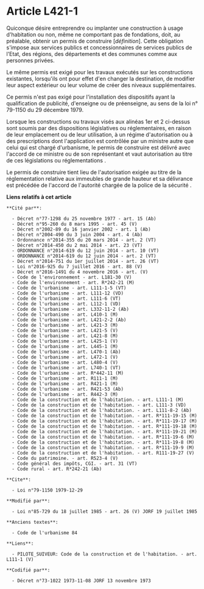 # Article L421-1

Quiconque désire entreprendre ou implanter une construction à usage d'habitation ou non, même ne comportant pas de
fondations, doit, au préalable, obtenir un permis de construire [*définition*]. Cette obligation s'impose aux services
publics et concessionnaires de services publics de l'Etat, des régions, des départements et des communes comme aux personnes
privées.

Le même permis est exigé pour les travaux exécutés sur les constructions existantes, lorsqu'ils ont pour effet d'en changer
la destination, de modifier leur aspect extérieur ou leur volume de créer des niveaux supplémentaires.

Ce permis n'est pas exigé pour l'installation des dispositifs ayant la qualification de publicité, d'enseigne ou de
préenseigne, au sens de la loi n° 79-1150 du 29 décembre 1979.

Lorsque les constructions ou travaux visés aux alinéas 1er et 2 ci-dessus sont soumis par des dispositions législatives ou
réglementaires, en raison de leur emplacement ou de leur utilisation, à un régime d'autorisation ou à des prescriptions dont
l'application est contrôlée par un ministre autre que celui qui est chargé d'urbanisme, le permis de construire est délivré
avec l'accord de ce ministre ou de son représentant et vaut autorisation au titre de ces législations ou réglementations .

Le permis de construire tient lieu de l'autorisation exigée au titre de la réglementation relative aux immeubles de grande
hauteur et sa délivrance est précédée de l'accord de l'autorité chargée de la police de la sécurité .

**Liens relatifs à cet article**

	**Cité par**:

	  - Décret n°77-1298 du 25 novembre 1977 - art. 15 (Ab)
	  - Décret n°95-260 du 8 mars 1995 - art. 45 (V)
	  - Décret n°2002-89 du 16 janvier 2002 - art. 1 (Ab)
	  - Décret n°2004-490 du 3 juin 2004 - art. 4 (Ab)
	  - Ordonnance n°2014-355 du 20 mars 2014 - art. 2 (VT)
	  - Décret n°2014-450 du 2 mai 2014 - art. 23 (VT)
	  - ORDONNANCE n°2014-619 du 12 juin 2014 - art. 10 (VT)
	  - ORDONNANCE n°2014-619 du 12 juin 2014 - art. 2 (VT)
	  - Décret n°2014-751 du 1er juillet 2014 - art. 26 (VT)
	  - Loi n°2016-925 du 7 juillet 2016 - art. 88 (V)
	  - Décret n°2016-1491 du 4 novembre 2016 - art. (V)
	  - Code de l'environnement - art. L181-30 (V)
	  - Code de l'environnement - art. R*242-21 (M)
	  - Code de l'urbanisme - art. L111-1-5 (VT)
	  - Code de l'urbanisme - art. L111-12 (VD)
	  - Code de l'urbanisme - art. L111-6 (VT)
	  - Code de l'urbanisme - art. L112-1 (VD)
	  - Code de l'urbanisme - art. L332-11-2 (Ab)
	  - Code de l'urbanisme - art. L410-1 (M)
	  - Code de l'urbanisme - art. L421-2-2 (Ab)
	  - Code de l'urbanisme - art. L421-3 (M)
	  - Code de l'urbanisme - art. L421-5 (V)
	  - Code de l'urbanisme - art. L421-8 (M)
	  - Code de l'urbanisme - art. L425-1 (V)
	  - Code de l'urbanisme - art. L445-1 (M)
	  - Code de l'urbanisme - art. L470-1 (Ab)
	  - Code de l'urbanisme - art. L472-1 (V)
	  - Code de l'urbanisme - art. L480-4 (V)
	  - Code de l'urbanisme - art. L740-1 (VT)
	  - Code de l'urbanisme - art. R*442-11 (M)
	  - Code de l'urbanisme - art. R111-1 (M)
	  - Code de l'urbanisme - art. R421-1 (M)
	  - Code de l'urbanisme - art. R421-53 (Ab)
	  - Code de l'urbanisme - art. R442-3 (M)
	  - Code de la construction et de l'habitation. - art. L111-1 (M)
	  - Code de la construction et de l'habitation. - art. L111-3 (VD)
	  - Code de la construction et de l'habitation. - art. L111-8-2 (Ab)
	  - Code de la construction et de l'habitation. - art. R*111-19-15 (M)
	  - Code de la construction et de l'habitation. - art. R*111-19-17 (M)
	  - Code de la construction et de l'habitation. - art. R*111-19-18 (M)
	  - Code de la construction et de l'habitation. - art. R*111-19-21 (M)
	  - Code de la construction et de l'habitation. - art. R*111-19-6 (M)
	  - Code de la construction et de l'habitation. - art. R*111-19-8 (M)
	  - Code de la construction et de l'habitation. - art. R*111-19-9 (M)
	  - Code de la construction et de l'habitation. - art. R111-19-27 (V)
	  - Code du patrimoine. - art. R523-4 (V)
	  - Code général des impôts, CGI. - art. 31 (VT)
	  - Code rural - art. R*242-21 (Ab)

	**Cite**:

	  - Loi n°79-1150 1979-12-29

	**Modifié par**:

	  - Loi n°85-729 du 18 juillet 1985 - art. 26 (V) JORF 19 juillet 1985

	**Anciens textes**:

	  - Code de l'urbanisme 84

	**Liens**:

	  - PILOTE_SUIVEUR: Code de la construction et de l'habitation. - art. L111-1 (V)

	**Codifié par**:

	  - Décret n°73-1022 1973-11-08 JORF 13 novembre 1973
